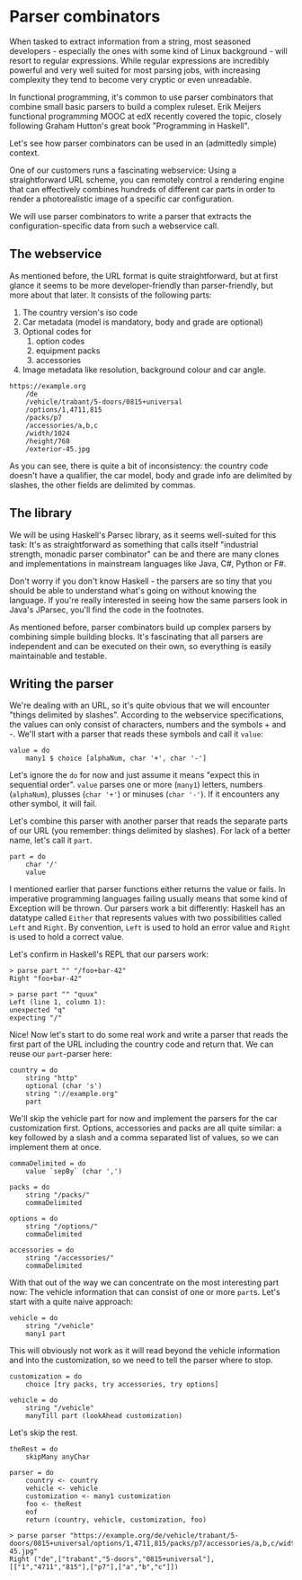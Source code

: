 # Parser combinators

When tasked to extract information from a string, most seasoned developers - especially the ones with some kind of Linux background - will resort to regular expressions. While regular expressions are incredibly powerful and very well suited for most parsing jobs, with increasing complexity they tend to become very cryptic or even unreadable.

In functional programming, it's common to use parser combinators that combine small basic parsers to build a complex ruleset. Erik Meijers functional programming MOOC at edX recently covered the topic, closely following Graham Hutton's great book "Programming in Haskell".

Let's see how parser combinators can be used in an (admittedly simple) context.

One of our customers runs a fascinating webservice: Using a straightforward URL scheme, you can remotely control a rendering engine that can effectively combines hundreds of different car parts in order to render a photorealistic image of a specific car configuration.

We will use parser combinators to write a parser that extracts the configuration-specific data from such a webservice call.

## The webservice

As mentioned before, the URL format is quite straightforward, but at first glance it seems to be more developer-friendly than parser-friendly, but more about that later. It consists of the following parts:

1. The country version's iso code
1. Car metadata (model is mandatory, body and grade are optional)
1. Optional codes for
    1. option codes
    1. equipment packs
    1. accessories
1. Image metadata like resolution, background colour and car angle.

```
https://example.org
    /de
    /vehicle/trabant/5-doors/0815+universal
    /options/1,4711,815
    /packs/p7
    /accessories/a,b,c
    /width/1024
    /height/768
    /exterior-45.jpg
```

As you can see, there is quite a bit of inconsistency: the country code doesn't have a qualifier, the car model, body and grade info are delimited by slashes, the other fields are delimited by commas.

## The library

We will be using Haskell's Parsec library, as it seems well-suited for this task: It's as straightforward as something that calls itself "industrial strength, monadic parser combinator" can be and there are many clones and implementations in mainstream languages like Java, C#, Python or F#.

Don't worry if you don't know Haskell - the parsers are so tiny that you should be able to understand what's going on without knowing the language. If you're really interested in seeing how the same parsers look in Java's JParsec, you'll find the code in the footnotes.

As mentioned before, parser combinators build up complex parsers by combining simple building blocks. It's fascinating that all parsers are independent and can be executed on their own, so everything is easily maintainable and testable. 

## Writing the parser

We're dealing with an URL, so it's quite obvious that we will encounter "things delimited by slashes". According to the webservice specifications, the values can only consist of characters, numbers and the symbols + and -. We'll start with a parser that reads these symbols and call it `value`:

```
value = do
    many1 $ choice [alphaNum, char '+', char '-']
```

Let's ignore the `do` for now and just assume it means "expect this in sequential order". `value` parses one or more (`many1`) letters, numbers (`alphaNum`), plusses (`char '+'`) or minuses (`char '-'`). If it encounters any other symbol, it will fail.

Let's combine this parser with another parser that reads the separate parts of our URL (you remember: things delimited by slashes). For lack of a better name, let's call it `part`.

```
part = do
    char '/'
    value
```

I mentioned earlier that parser functions either returns the value or fails. In imperative programming languages failing usually means that some kind of Exception will be thrown. Our parsers work a bit differently: Haskell has an datatype called `Either` that represents values with two possibilities called `Left` and `Right`. By convention, `Left` is used to hold an error value and `Right` is used to hold a correct value.

Let's confirm in Haskell's REPL that our parsers work:

```
> parse part "" "/foo+bar-42"
Right "foo+bar-42"

> parse part "" "quux"
Left (line 1, column 1):
unexpected "q"
expecting "/"
```

Nice! Now let's start to do some real work and write a parser that reads the first part of the URL including the country code and return that. We can reuse our `part`-parser here:

```
country = do
    string "http"
    optional (char 's')
    string "://example.org"
    part
```

We'll skip the vehicle part for now and implement the parsers for the car customization first. Options, accessories and packs are all quite similar: a key followed by a slash and a comma separated list of values, so we can implement them at once.

```
commaDelimited = do
    value `sepBy` (char ',')

packs = do
    string "/packs/"
    commaDelimited

options = do
    string "/options/"
    commaDelimited

accessories = do
    string "/accessories/"
    commaDelimited
```

With that out of the way we can concentrate on the most interesting part now: The vehicle information that can consist of one or more `part`s. Let's start with a quite naive approach:

```
vehicle = do
    string "/vehicle"
    many1 part
```

This will obviously not work as it will read beyond the vehicle information and into the customization, so we need to tell the parser where to stop.

```
customization = do
    choice [try packs, try accessories, try options]

vehicle = do
    string "/vehicle"
    manyTill part (lookAhead customization)
```

Let's skip the rest.

```
theRest = do
    skipMany anyChar
```

```
parser = do
    country <- country
    vehicle <- vehicle
    customization <- many1 customization
    foo <- theRest
    eof
    return (country, vehicle, customization, foo)
```

```
> parse parser "https://example.org/de/vehicle/trabant/5-doors/0815+universal/options/1,4711,815/packs/p7/accessories/a,b,c/width/1024/height/768/exterior-45.jpg"
Right ("de",["trabant","5-doors","0815+universal"],[["1","4711","815"],["p7"],["a","b","c"]])
```
